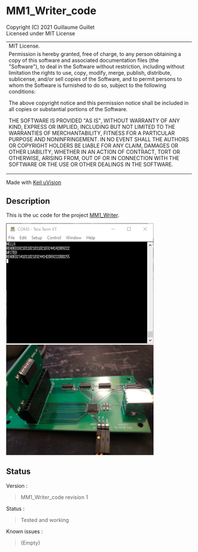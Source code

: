 # MM1_Writer_code

Copyright (C) 2021 Guillaume Guillet\
Licensed under MIT License

<table border="0px">
<tr>
<td>
MIT License.
</td>
</tr>
<tr>
<td>
Permission is hereby granted, free of charge, to any person obtaining a copy
of this software and associated documentation files (the "Software"), to deal
in the Software without restriction, including without limitation the rights
to use, copy, modify, merge, publish, distribute, sublicense, and/or sell
copies of the Software, and to permit persons to whom the Software is
furnished to do so, subject to the following conditions:

The above copyright notice and this permission notice shall be included in all
copies or substantial portions of the Software.

THE SOFTWARE IS PROVIDED "AS IS", WITHOUT WARRANTY OF ANY KIND, EXPRESS OR
IMPLIED, INCLUDING BUT NOT LIMITED TO THE WARRANTIES OF MERCHANTABILITY,
FITNESS FOR A PARTICULAR PURPOSE AND NONINFRINGEMENT. IN NO EVENT SHALL THE
AUTHORS OR COPYRIGHT HOLDERS BE LIABLE FOR ANY CLAIM, DAMAGES OR OTHER
LIABILITY, WHETHER IN AN ACTION OF CONTRACT, TORT OR OTHERWISE, ARISING FROM,
OUT OF OR IN CONNECTION WITH THE SOFTWARE OR THE USE OR OTHER DEALINGS IN THE
SOFTWARE.
</td>
</tr>
</table>

Made with [Keil uVision](https://www2.keil.com/mdk5/uvision/)

## Description
This is the uc code for the project [MM1_Writer](https://github.com/JonathSpirit/MM1_Writer).

<img src="images/TeraTerm.png" alt="TeraTerm" width="400"/> <img src="images/board.jpeg" alt="board" width="400"/>

## Status

Version :
> MM1_Writer_code revision 1

Status :
> Tested and working

Known issues :
> (Empty)
